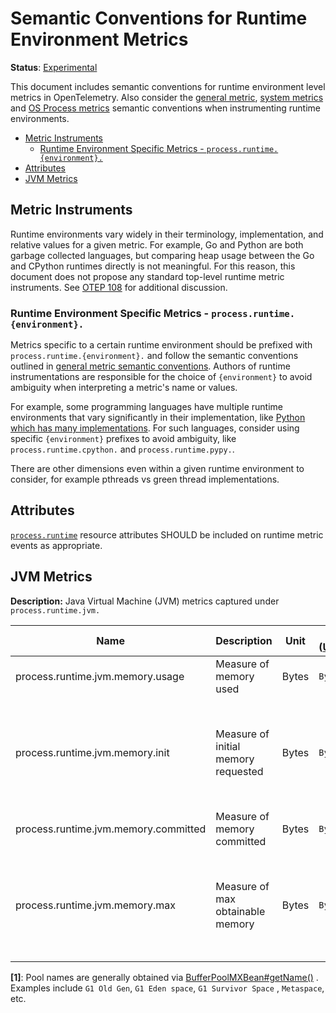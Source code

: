 # Semantic Conventions for Runtime Environment Metrics

**Status**: [Experimental](../../document-status.md)

This document includes semantic conventions for runtime environment level
metrics in OpenTelemetry. Also consider the [general
metric](README.md#general-metric-semantic-conventions), [system
metrics](system-metrics.md) and [OS Process metrics](process-metrics.md)
semantic conventions when instrumenting runtime environments.

<!-- Re-generate TOC with `markdown-toc --no-first-h1 -i` -->

<!-- toc -->

- [Metric Instruments](#metric-instruments)
  * [Runtime Environment Specific Metrics - `process.runtime.{environment}.`](#runtime-environment-specific-metrics---processruntimeenvironment)
- [Attributes](#attributes)
- [JVM Metrics](#jvm-metrics)

<!-- tocstop -->

## Metric Instruments

Runtime environments vary widely in their terminology, implementation, and
relative values for a given metric. For example, Go and Python are both
garbage collected languages, but comparing heap usage between the Go and
CPython runtimes directly is not meaningful. For this reason, this document
does not propose any standard top-level runtime metric instruments. See [OTEP
108](https://github.com/open-telemetry/oteps/pull/108/files) for additional
discussion.

### Runtime Environment Specific Metrics - `process.runtime.{environment}.`

Metrics specific to a certain runtime environment should be prefixed with
`process.runtime.{environment}.` and follow the semantic conventions outlined in
[general metric semantic
conventions](README.md#general-metric-semantic-conventions). Authors of
runtime instrumentations are responsible for the choice of `{environment}` to
avoid ambiguity when interpreting a metric's name or values.

For example, some programming languages have multiple runtime environments
that vary significantly in their implementation, like [Python which has many
implementations](https://wiki.python.org/moin/PythonImplementations). For
such languages, consider using specific `{environment}` prefixes to avoid
ambiguity, like `process.runtime.cpython.` and `process.runtime.pypy.`.

There are other dimensions even within a given runtime environment to
consider, for example pthreads vs green thread implementations.

## Attributes

[`process.runtime`](../../resource/semantic_conventions/process.md#process-runtimes) resource attributes SHOULD be included on runtime metric events as appropriate.

## JVM Metrics

**Description:** Java Virtual Machine (JVM) metrics captured under `process.runtime.jvm.`

| Name                                 | Description                         | Unit  | Unit ([UCUM](README.md#instrument-units)) | Instrument Type            | Value Type | Attribute Key | Attribute Values |
|--------------------------------------|-------------------------------------|-------|-------------------------------------------|----------------------------|------------|---------------|------------------|
| process.runtime.jvm.memory.usage     | Measure of memory used              | Bytes | `By`                                      | Asynchronous UpDownCounter | Int64      | type          | heap, nonheap    |
|                                      |                                     |       |                                           |                            |            | pool          | Name of pool [1] |
| process.runtime.jvm.memory.init      | Measure of initial memory requested | Bytes | `By`                                      | Asynchronous UpDownCounter | Int64      | type          | heap, nonheap    |
|                                      |                                     |       |                                           |                            |            | pool          | Name of pool [1] |
| process.runtime.jvm.memory.committed | Measure of memory committed         | Bytes | `By`                                      | Asynchronous UpDownCounter | Int64      | type          | heap, nonheap    |
|                                      |                                     |       |                                           |                            |            | pool          | Name of pool [1] |
| process.runtime.jvm.memory.max       | Measure of max obtainable memory    | Bytes | `By`                                      | Asynchronous UpDownCounter | Int64      | type          | heap, nonheap    |
|                                      |                                     |       |                                           |                            |            | pool          | Name of pool [1] |

**[1]**: Pool names are generally obtained
via [BufferPoolMXBean#getName()](https://docs.oracle.com/en/java/javase/11/docs/api/java.management/java/lang/management/BufferPoolMXBean.html#getName())
. Examples include `G1 Old Gen`, `G1 Eden space`, `G1 Survivor Space`
, `Metaspace`, etc.
